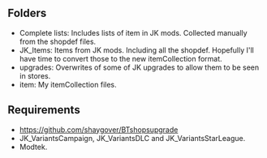 ## Folders
- Complete lists: Includes lists of item in JK mods. Collected manually from the shopdef files.
- JK_Items: Items from JK mods. Including all the shopdef. Hopefully I'll have time to convert those to the new itemCollection format.
- upgrades: Overwrites of some of JK upgrades to allow them to be seen in stores.
- item: My itemCollection files.

## Requirements
- https://github.com/shaygover/BTshopsupgrade
- JK_VariantsCampaign, JK_VariantsDLC and JK_VariantsStarLeague.
- Modtek.
